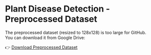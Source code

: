 # Plant Disease Detection - Preprocessed Dataset

The preprocessed dataset (resized to 128x128) is too large for GitHub.  
You can download it from Google Drive:  

👉 [Download Preprocessed Dataset]((https://drive.google.com/file/d/1s1zsOM1yIvEPMfJbg70fRP6XVkVaYqVH/view?usp=drive_link))
